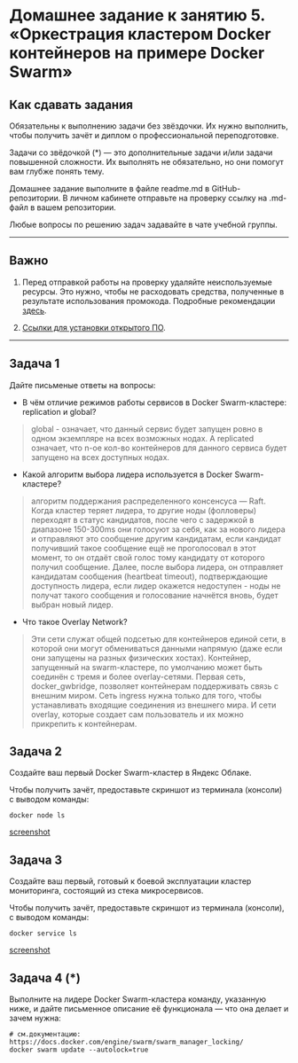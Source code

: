 # Домашнее задание к занятию 5. «Оркестрация кластером Docker контейнеров на примере Docker Swarm»

## Как сдавать задания

Обязательны к выполнению задачи без звёздочки. Их нужно выполнить, чтобы получить зачёт и диплом о профессиональной переподготовке.

Задачи со звёдочкой (*) — это дополнительные задачи и/или задачи повышенной сложности. Их выполнять не обязательно, но они помогут вам глубже понять тему.

Домашнее задание выполните в файле readme.md в GitHub-репозитории. В личном кабинете отправьте на проверку ссылку на .md-файл в вашем репозитории.

Любые вопросы по решению задач задавайте в чате учебной группы.

---


## Важно

1. Перед отправкой работы на проверку удаляйте неиспользуемые ресурсы.
Это нужно, чтобы не расходовать средства, полученные в результате использования промокода.
Подробные рекомендации [здесь](https://github.com/netology-code/virt-homeworks/blob/virt-11/r/README.md).

2. [Ссылки для установки открытого ПО](https://github.com/netology-code/devops-materials/blob/master/README.md).

---

## Задача 1

Дайте письменые ответы на вопросы:

- В чём отличие режимов работы сервисов в Docker Swarm-кластере: replication и global?

> global - означает, что данный сервис будет запущен ровно в одном экземпляре на всех возможных нодах. А replicated означает, что n-ое кол-во контейнеров для данного сервиса будет запущено на всех доступных нодах.

- Какой алгоритм выбора лидера используется в Docker Swarm-кластере?

> алгоритм поддержания распределенного консенсуса — Raft. 
  Когда кластер теряет лидера, то другие ноды (фолловеры) переходят в статус кандидатов, после чего с задержкой в диапазоне 150-300ms они голосуют за себя, как за нового лидера и отправляют это сообщение другим кандидатам, если кандидат получивший такое сообщение ещё не проголосовал в этот момент, то он 
  отдаёт свой голос тому кандидату от которого получил сообщение. Далее, после выбора лидера, он отправляет кандидатам сообщения (heartbeat timeout), подтверждающие доступность лидера, если лидер окажется недоступен - ноды не получат такого сообщения и голосование начнётся вновь, будет выбран новый лидер.

- Что такое Overlay Network?

> Эти сети служат общей подсетью для контейнеров единой сети, в которой они могут обмениваться данными напрямую (даже если они запущены на разных физических хостах).
  Контейнер, запущенный на swarm-кластере, по умолчанию может быть соединён с тремя и более overlay-сетями. Первая сеть, docker_gwbridge, позволяет контейнерам поддерживать связь с внешним миром. Сеть ingress нужна только для того, чтобы устанавливать входящие соединения из внешнего мира. И сети overlay, 
  которые создает сам пользователь и их можно прикрепить к контейнерам. 
 
## Задача 2

Создайте ваш первый Docker Swarm-кластер в Яндекс Облаке.

Чтобы получить зачёт, предоставьте скриншот из терминала (консоли) с выводом команды:
```
docker node ls
```

[screenshot](https://i.ibb.co/vd23XYM/Screenshot-from-2023-09-18-13-21-40.png)

## Задача 3

Создайте ваш первый, готовый к боевой эксплуатации кластер мониторинга, состоящий из стека микросервисов.

Чтобы получить зачёт, предоставьте скриншот из терминала (консоли), с выводом команды:
```
docker service ls
```

[screenshot](https://i.ibb.co/4Vms4CQ/Screenshot-from-2023-09-18-13-23-34.png)

## Задача 4 (*)

Выполните на лидере Docker Swarm-кластера команду, указанную ниже, и дайте письменное описание её функционала — что она делает и зачем нужна:
```
# см.документацию: https://docs.docker.com/engine/swarm/swarm_manager_locking/
docker swarm update --autolock=true
```


